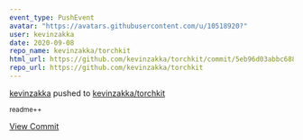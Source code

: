 ```yaml
---
event_type: PushEvent
avatar: "https://avatars.githubusercontent.com/u/10518920?"
user: kevinzakka
date: 2020-09-08
repo_name: kevinzakka/torchkit
html_url: https://github.com/kevinzakka/torchkit/commit/5eb96d03abbc6883b85e7acb279bfdb73c2dd42f
repo_url: https://github.com/kevinzakka/torchkit
---
```


<a href='https://github.com/kevinzakka' target='_blank'>kevinzakka</a> pushed to <a href='https://github.com/kevinzakka/torchkit' target='_blank'>kevinzakka/torchkit</a>

<small>readme++</small>

<a href='https://github.com/kevinzakka/torchkit/commit/5eb96d03abbc6883b85e7acb279bfdb73c2dd42f' target='_blank'>View Commit</a>